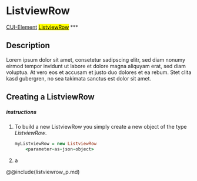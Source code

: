 # ListviewRow
<span class="inheritance">
<a href="#Documentation/core/element">CUI-Element</a>
<a class="inheritance" href="#Documentation/elements/listview/listviewrow"><mark>ListviewRow</mark></a>
</span>
***

## Description
Lorem ipsum dolor sit amet, consetetur sadipscing elitr, sed diam nonumy eirmod tempor invidunt ut labore et dolore magna aliquyam erat, sed diam voluptua. At vero eos et accusam et justo duo dolores et ea rebum. Stet clita kasd gubergren, no sea takimata sanctus est  dolor sit amet.

## Creating a ListviewRow

##### instructions

1. To build a new ListviewRow you simply create a new object of the type *ListviewRow*.
	```coffeescript
	myListviewRow = new ListviewRow
		<parameter-as-json-object>
	```
2. 
	a



@@include(listviewrow_p.md)
